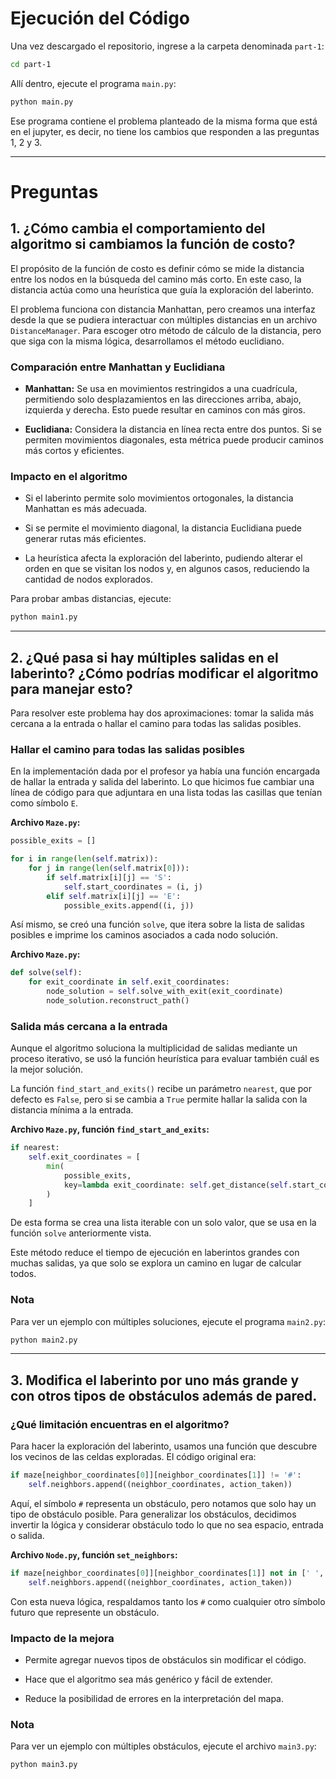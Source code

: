 # Ejecución del Código

Una vez descargado el repositorio, ingrese a la carpeta denominada `part-1`:

```bash
cd part-1
```

Allí dentro, ejecute el programa `main.py`:

```bash
python main.py
```

Ese programa contiene el problema planteado de la misma forma que está en el jupyter, es decir, no tiene los cambios que responden a las preguntas 1, 2 y 3.

---

# Preguntas

## 1. ¿Cómo cambia el comportamiento del algoritmo si cambiamos la función de costo?

El propósito de la función de costo es definir cómo se mide la distancia entre los nodos en la búsqueda del camino más corto. En este caso, la distancia actúa como una heurística que guía la exploración del laberinto.

El problema funciona con distancia Manhattan, pero creamos una interfaz desde la que se pudiera interactuar con múltiples distancias en un archivo `DistanceManager`. Para escoger otro método de cálculo de la distancia, pero que siga con la misma lógica, desarrollamos el método euclidiano.

### Comparación entre Manhattan y Euclidiana
- **Manhattan:** Se usa en movimientos restringidos a una cuadrícula, permitiendo solo desplazamientos en las direcciones arriba, abajo, izquierda y derecha. Esto puede resultar en caminos con más giros.

- **Euclidiana:** Considera la distancia en línea recta entre dos puntos. Si se permiten movimientos diagonales, esta métrica puede producir caminos más cortos y eficientes.

### Impacto en el algoritmo
- Si el laberinto permite solo movimientos ortogonales, la distancia Manhattan es más adecuada.

- Si se permite el movimiento diagonal, la distancia Euclidiana puede generar rutas más eficientes.

- La heurística afecta la exploración del laberinto, pudiendo alterar el orden en que se visitan los nodos y, en algunos casos, reduciendo la cantidad de nodos explorados.

Para probar ambas distancias, ejecute:

```bash
python main1.py
```

---

## 2. ¿Qué pasa si hay múltiples salidas en el laberinto? ¿Cómo podrías modificar el algoritmo para manejar esto?

Para resolver este problema hay dos aproximaciones: tomar la salida más cercana a la entrada o hallar el camino para todas las salidas posibles.

### Hallar el camino para todas las salidas posibles

En la implementación dada por el profesor ya había una función encargada de hallar la entrada y salida del laberinto. Lo que hicimos fue cambiar una línea de código para que adjuntara en una lista todas las casillas que tenían como símbolo `E`.

**Archivo `Maze.py`:**

```python
possible_exits = []

for i in range(len(self.matrix)):
    for j in range(len(self.matrix[0])):
        if self.matrix[i][j] == 'S':
            self.start_coordinates = (i, j)
        elif self.matrix[i][j] == 'E':
            possible_exits.append((i, j))
```

Así mismo, se creó una función `solve`, que itera sobre la lista de salidas posibles e imprime los caminos asociados a cada nodo solución.

**Archivo `Maze.py`:**

```python
def solve(self):
    for exit_coordinate in self.exit_coordinates:
        node_solution = self.solve_with_exit(exit_coordinate)
        node_solution.reconstruct_path()
```

### Salida más cercana a la entrada

Aunque el algoritmo soluciona la multiplicidad de salidas mediante un proceso iterativo, se usó la función heurística para evaluar también cuál es la mejor solución.

La función `find_start_and_exits()` recibe un parámetro `nearest`, que por defecto es `False`, pero si se cambia a `True` permite hallar la salida con la distancia mínima a la entrada.

**Archivo `Maze.py`, función `find_start_and_exits`:**

```python
if nearest:
    self.exit_coordinates = [
        min(
            possible_exits,
            key=lambda exit_coordinate: self.get_distance(self.start_coordinates, exit_coordinate)
        )
    ]
```

De esta forma se crea una lista iterable con un solo valor, que se usa en la función `solve` anteriormente vista.

Este método reduce el tiempo de ejecución en laberintos grandes con muchas salidas, ya que solo se explora un camino en lugar de calcular todos.

### Nota

Para ver un ejemplo con múltiples soluciones, ejecute el programa `main2.py`:

```bash
python main2.py
```

---

## 3. Modifica el laberinto por uno más grande y con otros tipos de obstáculos además de pared.

### ¿Qué limitación encuentras en el algoritmo?

Para hacer la exploración del laberinto, usamos una función que descubre los vecinos de las celdas exploradas. El código original era:

```python
if maze[neighbor_coordinates[0]][neighbor_coordinates[1]] != '#':
    self.neighbors.append((neighbor_coordinates, action_taken))
```

Aquí, el símbolo `#` representa un obstáculo, pero notamos que solo hay un tipo de obstáculo posible. Para generalizar los obstáculos, decidimos invertir la lógica y considerar obstáculo todo lo que no sea espacio, entrada o salida.

**Archivo `Node.py`, función `set_neighbors`:**

```python
if maze[neighbor_coordinates[0]][neighbor_coordinates[1]] not in [' ', 'S', 'E']:
    self.neighbors.append((neighbor_coordinates, action_taken))
```

Con esta nueva lógica, respaldamos tanto los `#` como cualquier otro símbolo futuro que represente un obstáculo.

### Impacto de la mejora
- Permite agregar nuevos tipos de obstáculos sin modificar el código.

- Hace que el algoritmo sea más genérico y fácil de extender.

- Reduce la posibilidad de errores en la interpretación del mapa.

### Nota

Para ver un ejemplo con múltiples obstáculos, ejecute el archivo `main3.py`:

```bash
python main3.py
```
